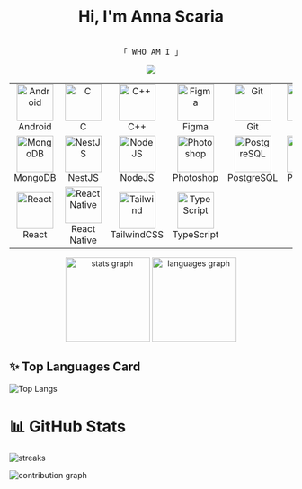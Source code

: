 <div align="center>
  <img height="200" src="https://cdn3d.iconscout.com/3d/premium/thumb/curly-hair-man-6528418-5823051.png?f=webp"  />
</div>

### <h1 align="center">Hi, I'm Anna Scaria
<p align="center"> 
  <samp>
    <br>
    「 WHO AM I 」
    <br>
  </samp>
</p></h1>

<div align="center">
  <img src="https://profile-counter.glitch.me/nithinsk04/count.svg?"  />
</div>

<table align="center"> <tr> <td align="center" width="96"> <img src="https://skillicons.dev/icons?i=android" width="65" height="65" alt="Android" /> <br>Android </td> <td align="center" width="96"> <img src="https://skillicons.dev/icons?i=c" width="65" height="65" alt="C" /> <br>C </td> <td align="center" width="96"> <img src="https://skillicons.dev/icons?i=cpp" width="65" height="65" alt="C++" /> <br>C++ </td> <td align="center" width="96"> <img src="https://skillicons.dev/icons?i=figma" width="65" height="65" alt="Figma" /> <br>Figma </td> <td align="center" width="96"> <img src="https://skillicons.dev/icons?i=git" width="65" height="65" alt="Git" /> <br>Git </td> <td align="center" width="96"> <img src="https://skillicons.dev/icons?i=java" width="65" height="65" alt="Java" /> <br>Java </td> <td align="center" width="96"> <img src="https://skillicons.dev/icons?i=js" width="65" height="65" alt="JavaScript" /> <br>JavaScript </td> </tr> <tr> <td align="center" width="96"> <img src="https://skillicons.dev/icons?i=mongodb" width="65" height="65" alt="MongoDB" /> <br>MongoDB </td> <td align="center" width="96"> <img src="https://skillicons.dev/icons?i=nestjs" width="65" height="65" alt="NestJS" /> <br>NestJS </td> <td align="center" width="96"> <img src="https://skillicons.dev/icons?i=nodejs" width="65" height="65" alt="NodeJS" /> <br>NodeJS </td> <td align="center" width="96"> <img src="https://skillicons.dev/icons?i=photoshop" width="65" height="65" alt="Photoshop" /> <br>Photoshop </td> <td align="center" width="96"> <img src="https://skillicons.dev/icons?i=postgresql" width="65" height="65" alt="PostgreSQL" /> <br>PostgreSQL </td> <td align="center" width="96"> <img src="https://skillicons.dev/icons?i=postman" width="65" height="65" alt="Postman" /> <br>Postman </td> <td align="center" width="96"> <img src="https://skillicons.dev/icons?i=python" width="65" height="65" alt="Python" /> <br>Python </td> </tr> <tr> <td align="center" width="96"> <img src="https://skillicons.dev/icons?i=react" width="65" height="65" alt="React" /> <br>React </td> <td align="center" width="96"> <img src="https://skillicons.dev/icons?i=react" width="65" height="65" alt="React Native" /> <br>React Native </td> <td align="center" width="96"> <img src="https://skillicons.dev/icons?i=tailwind" width="65" height="65" alt="Tailwind" /> <br>TailwindCSS </td> <td align="center" width="96"> <img src="https://skillicons.dev/icons?i=ts" width="65" height="65" alt="TypeScript" /> <br>TypeScript </td> </tr> </table>


<div align="center">
  <img src="https://github-readme-stats.vercel.app/api?username=annascaria3010&hide_title=false&hide_rank=false&show_icons=true&include_all_commits=true&count_private=true&disable_animations=false&theme=dracula&locale=en&hide_border=false&order=1" height="150" alt="stats graph"  />
  <img src="https://github-readme-stats.vercel.app/api/top-langs?username=annascaria3010&locale=en&hide_title=false&layout=compact&card_width=320&langs_count=5&theme=dracula&hide_border=false&order=2" height="150" alt="languages graph"  />
</div>



## ✨ Top Languages Card

![Top Langs](https://github-readme-stats.vercel.app/api/top-langs/?username=annascaria3010&layout=compact&theme=tokyonight)

# 📊 GitHub Stats
![streaks](https://github-readme-streak-stats.herokuapp.com/?user=annascaria3010&theme=monokai-metallian&hide_border=true)


![contribution graph](https://github-readme-activity-graph.vercel.app/graph?username=annascaria3010&theme=xcode)


<!--
**annascaria3010/annascaria3010** is a ✨ _special_ ✨ repository because its `README.md` (this file) appears on your GitHub profile.

Here are some ideas to get you started:

- 🔭 I’m currently working on ...
- 🌱 I’m currently learning ...
- 👯 I’m looking to collaborate on ...
- 🤔 I’m looking for help with ...
- 💬 Ask me about ...
- 📫 How to reach me: ...
- 😄 Pronouns: ...
- ⚡ Fun fact: ...
-->

